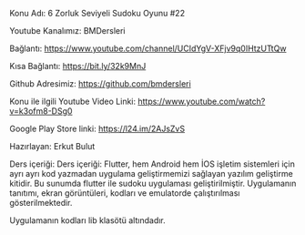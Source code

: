 Konu Adı: 6 Zorluk Seviyeli Sudoku Oyunu #22

Youtube Kanalımız: BMDersleri

Bağlantı: https://www.youtube.com/channel/UCIdYgV-XFjv9q0IHtzUTtQw

Kısa Bağlantı: https://bit.ly/32k9MnJ

Github Adresimiz: https://github.com/bmdersleri

Konu ile ilgili Youtube Video Linki: https://www.youtube.com/watch?v=k3ofm8-DSg0

Google Play Store linki: https://l24.im/2AJsZvS

Hazırlayan: Erkut Bulut

Ders içeriği: Ders içeriği: Flutter, hem Android hem İOS işletim sistemleri için ayrı ayrı kod yazmadan 
uygulama geliştirmemizi sağlayan yazılım geliştirme kitidir. 
Bu sunumda flutter ile sudoku uygulaması geliştirilmiştir. 
Uygulamanın tanıtımı, ekran görüntüleri, kodları ve emulatorde çalıştırılması gösterilmektedir. 

Uygulamanın kodları lib klasötü altındadır. 



